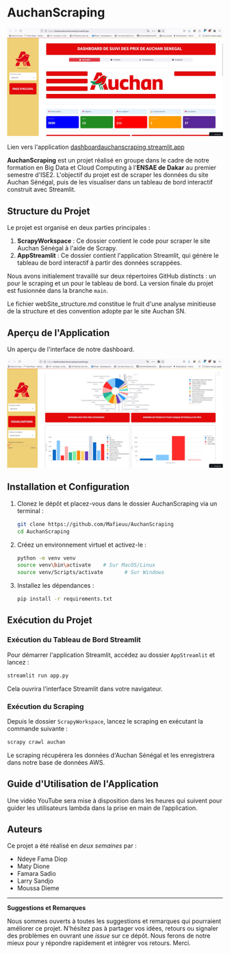 # AuchanScraping

[![Dashboard AuchanScraping](./main.jpg)](https://dashboardauchanscraping.streamlit.app/)

Lien vers l'application [dashboardauchanscraping.streamlit.app](https://dashboardauchanscraping.streamlit.app/)

**AuchanScraping** est un projet réalisé en groupe dans le cadre de notre formation en Big Data et Cloud Computing à l'**ENSAE de Dakar** au premier semestre d'ISE2. L'objectif du projet est de scraper les données du site Auchan Sénégal, puis de les visualiser dans un tableau de bord interactif construit avec Streamlit.

## Structure du Projet

Le projet est organisé en deux parties principales :

1. **ScrapyWorkspace** : Ce dossier contient le code pour scraper le site Auchan Sénégal à l'aide de Scrapy.
2. **AppStreamlit** : Ce dossier contient l'application Streamlit, qui génère le tableau de bord interactif à partir des données scrappées.

Nous avons initialement travaillé sur deux répertoires GitHub distincts : un pour le scraping et un pour le tableau de bord. La version finale du projet est fusionnée dans la branche `main`.

Le fichier webSite_structure.md constitue le fruit d'une analyse minitieuse de la structure et des convention adopte par le site Auchan SN.



## Aperçu de l'Application

Un aperçu de l'interface de notre dashboard.

![Aperçu du tableau de bord AuchanScraping](./main2.jpg)

## Installation et Configuration

1. Clonez le dépôt et placez-vous dans le dossier AuchanScraping via un terminal :
   ```bash
   git clone https://github.com/Mafieuu/AuchanScraping
   cd AuchanScraping
   ```

2. Créez un environnement virtuel et activez-le :
   ```bash
   python -m venv venv
   source venv\bin\activate    # Sur MacOS/Linux
   source venv/Scripts/activate       # Sur Windows
   ```

3. Installez les dépendances :
   ```bash
   pip install -r requirements.txt
   ```

## Exécution du Projet

### Exécution du Tableau de Bord Streamlit

Pour démarrer l'application Streamlit, accédez au dossier `AppStreamlit` et lancez :
```bash
streamlit run app.py
```
Cela ouvrira l'interface Streamlit dans votre navigateur.

### Exécution du Scraping

Depuis le dossier `ScrapyWorkspace`, lancez le scraping en exécutant la commande suivante :
```bash
scrapy crawl auchan
```
Le scraping récupérera les données d'Auchan Sénégal et les enregistrera dans notre base de données AWS.

## Guide d'Utilisation de l'Application

Une vidéo YouTube sera mise à disposition dans les heures qui suivent pour guider les utilisateurs lambda dans la prise en main de l’application.

## Auteurs

Ce projet a été réalisé en *deux semaines* par :
- Ndeye Fama Diop
- Maty Dione
- Famara Sadio
- Larry Sandjo
- Moussa Dieme

---

**Suggestions et Remarques**

Nous sommes ouverts à toutes les suggestions et remarques qui pourraient améliorer ce projet. N'hésitez pas à partager vos idées, retours ou signaler des problèmes en ouvrant une *issue* sur ce dépôt. Nous ferons de notre mieux pour y répondre rapidement et intégrer vos retours. Merci.